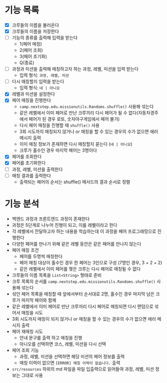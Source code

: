 # 기능 목록
- [x] 크루들의 이름을 불러온다
- [x] 크루들의 이름을 저장한다
- [ ] 기능의 종류를 출력해 입력을 받는다
  - 1(페어 매칭)
  - 2(페어 조회)
  - 3(페어 초기화)
  - Q(종료)
- [ ] 과정과 미션을 출력해 매칭하고자 하는 과정, 레벨, 미션을 입력 받는다
  - 입력 형식: `과정, 레벨, 미션`
- [ ] 다시 매칭할지 입력을 받는다
  - 입력 형식: `네 | 아니오`
- [x] 레벨과 미션을 설정한다
- [x] 페어 매칭을 진행한다
  - `camp.nextstep.edu.missionutils.Randoms.shuffle()` 사용해 섞는다
  - 같은 레벨에서 이미 페어로 만난 크루끼리 다시 페어가 될 수 없다(자동차경주에서 페어가 된 경우 로또, 숫자야구게임에서 페어 불가)
  - 다시 페어 매칭을 진행할 때 `shuffle()` 사용
  - 3회 시도까지 매칭되지 않거나 or 매칭을 할 수 있는 경우의 수가 없으면 에러 메시지 출력
  - 이미 매칭 정보가 존재하면 다시 매칭할지 묻는다 (`네 | 아니오`)
  - 크루가 홀수인 경우 마지막 페어는 3명이다 
- [x] 페어를 조회한다
- [x] 페어를 초기화한다
- [ ] 과정, 레벨, 미션을 출력한다
- [ ] 매칭 결과를 출력한다
  - 출력되는 페어의 순서는 shuffle() 메서드의 결과 순서로 정렬

# 기능 분석
- 백엔드 과정과 프론트엔드 과정이 존재한다
- 과정은 5단계로 나누어 진행이 되고, 이를 레벨이라고 한다
- 각 레벨에서 잔달하고자 하는 내용을 학습하는데 이 과정을 페어 프로그래밍으로 진행한다
- 다양한 페어를 만나기 위해 같은 레벨 동안은 같은 페어를 만나지 않는다
- 페어 매칭 조건
  - 페어를 두명씩 매칭한다
  - 페어 매칭 대상이 홀수인 경우 한 페어는 3인으로 구성 (7명인 경우, 3 + 2 + 2)
  - 같은 레벨에서 이미 페어를 맺은 크루는 다시 페어로 매칭될 수 없다
- 크루들의 이름 목록을 `List<String>` 형태로 준비
- 크루 목록의 순서를 `camp.nextstep.edu.missionutils.Randoms.shuffle()` 사용해 섞는다
- 섞인 페어 목록을 매칭할 때 앞에서부터 순서대로 2명, 홀수인 경우 마지막 남은 크루가 마지막 페어와 함께
- 같은 레벨에서 이미 페어로 만난 크루끼리 다시 페어로 매칭되면 다시 랜덤으로 섞어서 매칭을 시도
- 3회 시도까지 매칭이 되지 않거나 or 매칭을 할 수 있는 경우의 수가 없으면 에러 메시지 출력
- 페어 재매칭 시도
  - 안내 문구를 출력 하고 매칭을 진행
  - 아니오를 선택하면 코스, 레벨, 미션을 다시 선택
- 페어 조회 기능
  - 과정, 레벨, 미션을 선택하면 해당 미션의 페어 정보를 출력
  - 매칭 이력이 없으면 `[ERROR] 매칭 이력이 없습니다.` 출력
- `src/resources` 하위의 md 파일을 파일 입출력으로 읽어들여 과정, 레벨, 미션 정보는 그대로 사용
